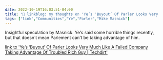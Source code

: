 ```yaml
---
date: 2022-10-19T16:03:51-04:00
title: "🔗 linkblog: my thoughts on 'Ye’s ‘Buyout’ Of Parler Looks Very Much Like A Failed Company Taking Advantage Of Troubled Rich Guy | Techdirt'"
tags: ["link","Communities","Ye","Parler","Mike Masnick"]
---
```

Insightful speculation by Masnick. Ye's said some horrible things recently, but that doesn't mean Parlement can't be taking advantage of him.
 

[link to 'Ye’s ‘Buyout’ Of Parler Looks Very Much Like A Failed Company Taking Advantage Of Troubled Rich Guy | Techdirt'](https://www.techdirt.com/2022/10/19/yes-buyout-of-parler-looks-very-much-like-a-failed-company-taking-advantage-of-troubled-rich-guy/)
